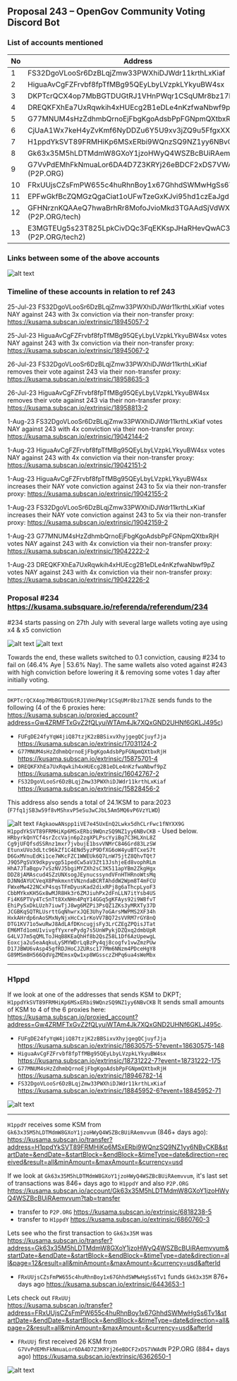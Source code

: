 ## Proposal 243 – OpenGov Community Voting Discord Bot

### List of accounts mentioned
| No  | Address             | Link                         |
|-----|---------------------|------------------------------|
| 1   | FS32DgoVLooSr6DzBLqjZmw33PWXhiDJWdr11krthLxKiaf   | [Link](https://kusama.subscan.io/account/FS32DgoVLooSr6DzBLqjZmw33PWXhiDJWdr11krthLxKiaf)  |
| 2   | HiguaAvCgFZFrvbf8fpTfMBg95QEyLbyLVzpkLYkyuBW4sx     | [Link](https://kusama.subscan.io/account/HiguaAvCgFZFrvbf8fpTfMBg95QEyLbyLVzpkLYkyuBW4sx)      |
| 3   | DKPTcrQCX4op7MbBGTDUGtRJ1VHnPWqr1CSqUMr8bz17hZE  | [Link](https://kusama.subscan.io/account/DKPTcrQCX4op7MbBGTDUGtRJ1VHnPWqr1CSqUMr8bz17hZE)    |
| 4   | DREQKFXhEa7UxRqwkih4xHUEcg2B1eDLe4nKzfwaNbwf9pZ  | [Link](https://kusama.subscan.io/account/DREQKFXhEa7UxRqwkih4xHUEcg2B1eDLe4nKzfwaNbwf9pZ)    |
| 5   | G77MNUM4sHzZdhmbQrnoEjFbgKgoAdsbPpFGNpmQXtbxRjH  | [Link](https://kusama.subscan.io/account/G77MNUM4sHzZdhmbQrnoEjFbgKgoAdsbPpFGNpmQXtbxRjH)    |
| 6  | CjUaA1Wx7keH4yZvKmf6NyDDZu6Y5U9xv3jZQ9u5FfgxXXc | [Link](https://kusama.subscan.io/account/CjUaA1Wx7keH4yZvKmf6NyDDZu6Y5U9xv3jZQ9u5FfgxXXc)    |
| 7   | H1ppdYkSVT89FRMHiKp6MSxERbi9WQnzSQ9NZ1yy6NBvCKB  | [Link](https://kusama.subscan.io/account/H1ppdYkSVT89FRMHiKp6MSxERbi9WQnzSQ9NZ1yy6NBvCKB)    |
| 8  | Gk63x35M5hLDTMdmW8GXoY1jzoHWyQ4WSZBcBUiRAemvvum | [Link](https://kusama.subscan.io/account/Gk63x35M5hLDTMdmW8GXoY1jzoHWyQ4WSZBcBUiRAemvvum)    |
| 9   | G7VvPdEMhFkNmuaLor6DA4D7Z3KRYj26eBDCF2xDS7VWAdN (P2P.ORG)  | [Link](https://kusama.subscan.io/account/G7VvPdEMhFkNmuaLor6DA4D7Z3KRYj26eBDCF2xDS7VWAdN)    |
| 10  | FRxUUjsCZsFmPW655c4huRhnBoy1x67GhhdSWMwHgSs6Tv1 | [Link](https://kusama.subscan.io/account/FRxUUjsCZsFmPW655c4huRhnBoy1x67GhhdSWMwHgSs6Tv1)    |
| 11  | EPFwGkfBcZQMGzQgaCiat1oUFwTzeGxKJvi95hd1czEaJgd | [Link](https://kusama.subscan.io/account/EPFwGkfBcZQMGzQgaCiat1oUFwTzeGxKJvi95hd1czEaJgd)    |
| 12   | GFHNrznKQAAeQ7hwaBrhRr8MofoJvioMkd3TGAAdSjVdWXB (P2P.ORG/tech)  | [Link](https://kusama.subscan.io/account/GFHNrznKQAAeQ7hwaBrhRr8MofoJvioMkd3TGAAdSjVdWXB?tab=transfer)    |
| 13  | E3MGTEUg5s23T825LpkCivDQc3FqEKKspJHaRHevQwAC3FA (P2P.ORG/tech2) | [Link](https://kusama.subscan.io/account/E3MGTEUg5s23T825LpkCivDQc3FqEKKspJHaRHevQwAC3FA)    |

### Links between some of the above accounts
![alt text](https://i.imgur.com/qhzHiAq.png)

### Timeline of these accounts in relation to ref 243

25-Jul-23 FS32DgoVLooSr6DzBLqjZmw33PWXhiDJWdr11krthLxKiaf votes NAY against 243 with 3x conviction via their non-transfer proxy: https://kusama.subscan.io/extrinsic/18945057-2

25-Jul-23 HiguaAvCgFZFrvbf8fpTfMBg95QEyLbyLVzpkLYkyuBW4sx votes NAY against 243 with 3x conviction via their non-transfer proxy: https://kusama.subscan.io/extrinsic/18945067-2

26-Jul-23 FS32DgoVLooSr6DzBLqjZmw33PWXhiDJWdr11krthLxKiaf removes their vote against 243 via their non-transfer proxy: https://kusama.subscan.io/extrinsic/18958635-3

26-Jul-23 HiguaAvCgFZFrvbf8fpTfMBg95QEyLbyLVzpkLYkyuBW4sx removes their vote against 243 via their non-transfer proxy: https://kusama.subscan.io/extrinsic/18958813-2

1-Aug-23 FS32DgoVLooSr6DzBLqjZmw33PWXhiDJWdr11krthLxKiaf votes NAY against 243 with 4x conviction via their non-transfer proxy: https://kusama.subscan.io/extrinsic/19042144-2

1-Aug-23 HiguaAvCgFZFrvbf8fpTfMBg95QEyLbyLVzpkLYkyuBW4sx votes NAY against 243 with 4x conviction via their non-transfer proxy:
https://kusama.subscan.io/extrinsic/19042151-2

1-Aug-23 HiguaAvCgFZFrvbf8fpTfMBg95QEyLbyLVzpkLYkyuBW4sx increases their NAY vote conviction against 243 to 5x via their non-transfer proxy: https://kusama.subscan.io/extrinsic/19042155-2

1-Aug-23 FS32DgoVLooSr6DzBLqjZmw33PWXhiDJWdr11krthLxKiaf increases their NAY vote conviction against 243 to 5x via their non-transfer proxy: https://kusama.subscan.io/extrinsic/19042159-2

1-Aug-23 G77MNUM4sHzZdhmbQrnoEjFbgKgoAdsbPpFGNpmQXtbxRjH votes NAY against 243 with 4x conviction via their non-transfer proxy: https://kusama.subscan.io/extrinsic/19042222-2

1-Aug-23 DREQKFXhEa7UxRqwkih4xHUEcg2B1eDLe4nKzfwaNbwf9pZ votes NAY against 243 with 4x conviction via their non-transfer proxy: https://kusama.subscan.io/extrinsic/19042226-2 


### Proposal #234  https://kusama.subsquare.io/referenda/referendum/234

#234 starts passing on 27th July with several large wallets voting aye using x4 & x5 conviction

![alt text](https://i.imgur.com/sHS6Wyo.png) ![alt text](https://i.imgur.com/z2Gfemj.png)

Towards the end, these wallets switched to 0.1 conviction, causing #234 to fail on (46.4% Aye | 53.6% Nay). The same wallets also voted against #243 with high conviction before lowering it & removing some votes 1 day after initially voting. 

---

`DKPTcrQCX4op7MbBGTDUGtRJ1VHnPWqr1CSqUMr8bz17hZE` sends funds to the following (4 of the 6 proxies here:  <https://kusama.subscan.io/proxied_account?address=Gw4ZRMFTxGvZ2fQLyuiWTAm4Jk7XQxGND2UHNf6GKLJ495c>) 
- `FUFgDE24fyYqW4jiQ87tzjK2zBBSixvXhyjgegQCjuyfJja` <https://kusama.subscan.io/extrinsic/17031124-2>
- `G77MNUM4sHzZdhmbQrnoEjFbgKgoAdsbPpFGNpmQXtbxRjH` <https://kusama.subscan.io/extrinsic/15875701-4>
- `DREQKFXhEa7UxRqwkih4xHUEcg2B1eDLe4nKzfwaNbwf9pZ` <https://kusama.subscan.io/extrinsic/16042767-2>
- `FS32DgoVLooSr6DzBLqjZmw33PWXhiDJWdr11krthLxKiaf` <https://kusama.subscan.io/extrinsic/15828456-2>
    
This address also sends a total of 24.1KSM to para:2023 (`F7fq1jSB3w59f8vMShxvP5eSu3wCJbL5Am5MQ6vP6VzYLWD`)

![alt text](https://i.imgur.com/PyhdaCJ.png)
`FAgkaowANspp1iVE7e45UxEnQ2Lwkx5dhCLrFwc1fNYXX9G`  
`H1ppdYkSVT89FRMHiKp6MSxERbi9WQnzSQ9NZ1yy6NBvCKB` - Used below.  
`HRbyrkQnYCf4srZccVajn6p2zgXPLPscYyiBg7C3HLXnL8Z`  
`Cg9jUFQfsdSSRnz1mxr7jvbujE1bsvVNMrC846Grd83LzSW`  
`EtunxUVo3dLtc96kZf1C4ENd5yzP9DfXG6oW4yuBTCxeS7t`  
`D6GxMVnuEdKi1ce7WKcFZC1WWEUk6Q7LnW75jtZ8QhvTQt7`  
`J9Q5PgSVX9dkpyvgp51pedCw5aV3Zt13JshjeEd8vophRLm`  
`HhA7JTaBqpv7vSzNVJ5bgiMYZXh2sC3K511apYBm2ZkgHgx`  
`DDZ8jAMAscud4SZzUNXsogJEynucssyndVFnHTHRnoWtsMq`  
`DJNNdAYUCVeqX8PmkmxntVNzndaBCRTAhddW2Wpm8T4mFCU`  
`FWxeMw422NCxP4sqsTFmDyusKad2dixRPj8g6aThcpLyoF3`  
`CbbMYkxKH5Gx8wMJR8Hk3r6ZMJiuhPx2dFnLLN7itYsb4US`   
`Fi4K6PTVy4TcSnTt8XxNHn4PqY14GGq5gKFAys92i9W8fvT`  
`EhiPySxDkLUzh7iuwTjJ8wg6MZPi3PsQZ1ZKs3yMRXTy37D`  
`JCGBKqSQTRLUsrttGqNhwrxJQE3Uhy7oGArsMWPMS2XF34h`  
`HxkAHrdp6nAoSMxNyNjxHcCx1rKoVV7BQ72sVVRM7rGY8nQ`  
`DTG1KV71o5wuRwJ8AdLAfDKncugjsFy3LrCZEgZPQisJTat`  
`EM6MTd1omU1vivgfYyxrePydg7s5UnWPykjDZQxq2dmbUpR`  
`G4LVJ7m5qQMLToJHqB8KEaQhHf8b2QsZ58L1Df6AzUpewgL`  
`Eoxcja2u5eaAqkuLySMYWDrLqBzPy4qj8cogfv1vwZmzPUw`  
`D17JBWU6vAsp45gfRDJHoCJZURsc177Mm6NNzm4PDceHgY8`  
`G89MSm8H566QdVgZMEmsxQw1xp8WGssczZHPq6ua4sWeMbx`  

---

### H1ppd

If we look at one of the addresses that sends KSM to DKPT; `H1ppdYkSVT89FRMHiKp6MSxERbi9WQnzSQ9NZ1yy6NBvCKB`
It sends small amounts of KSM to 4 of the 6 proxies here: <https://kusama.subscan.io/proxied_account?address=Gw4ZRMFTxGvZ2fQLyuiWTAm4Jk7XQxGND2UHNf6GKLJ495c>.
- `FUFgDE24fyYqW4jiQ87tzjK2zBBSixvXhyjgegQCjuyfJja` <https://kusama.subscan.io/extrinsic/18630575-5?event=18630575-148>
- `HiguaAvCgFZFrvbf8fpTfMBg95QEyLbyLVzpkLYkyuBW4sx` <https://kusama.subscan.io/extrinsic/18731222-7?event=18731222-175>
- `G77MNUM4sHzZdhmbQrnoEjFbgKgoAdsbPpFGNpmQXtbxRjH` <https://kusama.subscan.io/extrinsic/18946782-14>
- `FS32DgoVLooSr6DzBLqjZmw33PWXhiDJWdr11krthLxKiaf` <https://kusama.subscan.io/extrinsic/18845952-6?event=18845952-71>

![alt text](https://i.imgur.com/sVgTNBN.png)

---

`H1ppdY` receives some KSM from `Gk63x35M5hLDTMdmW8GXoY1jzoHWyQ4WSZBcBUiRAemvvum` (846+ days ago):   
<https://kusama.subscan.io/transfer?address=H1ppdYkSVT89FRMHiKp6MSxERbi9WQnzSQ9NZ1yy6NBvCKB&startDate=&endDate=&startBlock=&endBlock=&timeType=date&direction=received&result=all&minAmount=&maxAmount=&currency=usd>



If we look at `Gk63x35M5hLDTMdmW8GXoY1jzoHWyQ4WSZBcBUiRAemvvum`, it's last set of transactions was 846+ days ago to `H1ppdY` and also `P2P.ORG`  
<https://kusama.subscan.io/account/Gk63x35M5hLDTMdmW8GXoY1jzoHWyQ4WSZBcBUiRAemvvum?tab=transfer>  
- transfer to `P2P.ORG` <https://kusama.subscan.io/extrinsic/6818238-5>  
- transfer to `H1ppdY`  <https://kusama.subscan.io/extrinsic/6860760-3>


Lets see who the first transaction to `Gk63x35M` was
<https://kusama.subscan.io/transfer?address=Gk63x35M5hLDTMdmW8GXoY1jzoHWyQ4WSZBcBUiRAemvvum&startDate=&endDate=&startBlock=&endBlock=&timeType=date&direction=all&page=12&result=all&minAmount=&maxAmount=&currency=usd&afterId>  
- `FRxUUjsCZsFmPW655c4huRhnBoy1x67GhhdSWMwHgSs6Tv1` funds `Gk63x35M` 876+ days ago <https://kusama.subscan.io/extrinsic/6443653-1>



Lets check out `FRxUUj`  
<https://kusama.subscan.io/transfer?address=FRxUUjsCZsFmPW655c4huRhnBoy1x67GhhdSWMwHgSs6Tv1&startDate=&endDate=&startBlock=&endBlock=&timeType=date&direction=all&page=2&result=all&minAmount=&maxAmount=&currency=usd&afterId>
- `FRxUUj` first received 26 KSM from `G7VvPdEMhFkNmuaLor6DA4D7Z3KRYj26eBDCF2xDS7VWAdN` P2P.ORG (884+ days ago) <https://kusama.subscan.io/extrinsic/6362650-1>  

![alt text](https://i.imgur.com/jld81SE.png)
